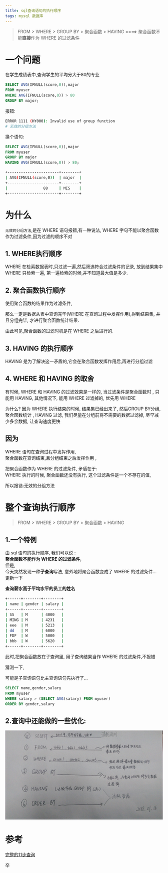 ```yaml
---
title: sql查询语句的执行顺序
tags: mysql 数据库 
---
```

> FROM > WHERE > GROUP BY > 聚合函数 > HAVING ====>  聚合函数不能**直接**作为 WHERE 的过滤条件

<!--more-->

# 一个问题
在学生成绩表中,查询学生的平均分大于80的专业  

```sql
SELECT AVG(IFNULL(score,0)),major
FROM myuser
WHERE AVG(IFNULL(score,0)) > 80
GROUP BY major;
```

报错:  
```bash
ERROR 1111 (HY000): Invalid use of group function
# 无效的分组方法
```

换个语句:  
```sql
SELECT AVG(IFNULL(score,0)),major
FROM myuser
GROUP BY major
HAVING AVG(IFNULL(score,0)) > 80;
```

```bash
+-----------------------+--------+
| AVG(IFNULL(score,0))  | major  |
+-----------------------+--------+
|                88     | MIS    |
+-----------------------+--------+
```

# 为什么
`无效的分组方法`,是在 WHERE 语句报错,有一种说法, WHERE 字句不能以聚合函数作为过滤条件,因为过滤的顺序不对  

## 1. WHERE执行顺序 
WHERE 在检索数据表时,只过滤一遍,然后筛选符合过滤条件的记录, 放到结果集中   
WHERE 只检索一遍, 第一遍检索的时候,并不知道最大值是多少.

## 2. 聚合函数执行顺序

使用聚合函数的结果作为过滤条件,   

那么一定是数据从表中查询完毕(WHERE 在查询过程中发挥作用),得到结果集, 并且分组完毕, 才进行聚合函数统计结果.  

由此可见,聚合函数的过滤时机是在 WHERE 之后进行的. 


## 3. HAVING 的执行顺序
HAVING 是为了解决这一矛盾的,它会在聚合函数发挥作用后,再进行分组过滤

## 4. WHERE 和 HAVING 的取舍
有时候, WHERE 和 HAVING 的过滤效果是一样的, 当过滤条件是聚合函数时 , 只能用 HAVING, 其他情况下, 能用 WHERE 过滤掉的, 优先用 WHERE  

为什么? 因为 WHERE 执行结束的时候, 结果集已经出来了, 然后GROUP BY分组, 聚合函数统计 , HAVING 过滤, 我们尽量在分组前将不需要的数据过滤掉, 尽早减少多余数据, 让查询速度更快  


## 因为
WHERE 语句在查询过程中发挥作用,   
聚合函数在查询结束,且分组结束之后发挥作用 ,   
 
把聚合函数作为 WHERE 的过滤条件, 矛盾在于:  
WHERE 执行的时候, 聚合函数还没有执行, 这个过滤条件是一个不存在的值,   
 
所以报错:无效的分组方法


# 整个查询执行顺序
> FROM > WHERE > GROUP BY > 聚合函数 > HAVING

## 1.一个特例
由 sql 语句的执行顺序, 我们可以说 :   
**聚合函数不能作为 WHERE 的过滤条件**,   
但是,    
今天突然发现一种**子查询**写法, 意外地将聚合函数变成了 WHERE 的过滤条件...  
更新一下  


**查询薪水高于平均水平的员工的姓名**  
```bash
+------+--------+--------+
| name | gender | salary |
+------+--------+--------+
| SS   | M      | 4000   |
| MING | M      | 4231   |
| eee  | M      | 5213   |
| dd   | M      | 6000   |
| FDF  | W      | 5000   |
| bbb  | W      | 5620   |
+------+--------+--------+

```

此时,把聚合函数放在子查询里, 用子查询结果当作 WHERE 的过滤条件,不报错  

猜测一下,   

可能是子查询语句比主查询语句先执行了...

```sql
SELECT name,gender,salary
FROM myuser
WHERE salary > (SELECT AVG(salary) FROM myuser)
ORDER BY gender,salary
```


## 2.查询中还能做的一些优化:  
![](/assets/img/blog/DB/cleansql.jpeg)


# 参考
[完整的11步查询](https://yq.aliyun.com/articles/39391)  

卒
